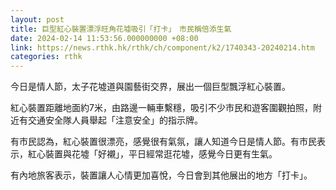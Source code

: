 ```yaml
---
layout: post
title: 巨型紅心裝置漂浮旺角花墟吸引「打卡」　市民稱倍添生氣
date: 2024-02-14 11:53:56.000000000 +08:00
link: https://news.rthk.hk/rthk/ch/component/k2/1740343-20240214.htm
categories: rthk
---
```


今日是情人節，太子花墟道與園藝街交界，展出一個巨型飄浮紅心裝置。

紅心裝置距離地面約7米，由路邊一輛車繫穩，吸引不少市民和遊客圍觀拍照，附近有交通安全隊人員舉起「注意安全」的指示牌。

有市民認為，紅心裝置很漂亮，感覺很有氣氛，讓人知道今日是情人節。有市民表示，紅心裝置與花墟「好襯」，平日經常逛花墟，感覺今日更有生氣。

有內地旅客表示，裝置讓人心情更加喜悅，今日會到其他展出的地方「打卡」。

